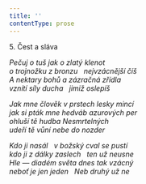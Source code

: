```yaml
---
title: ''
contentType: prose
---
```


5. Čest a sláva

_Pečuj o tuš jak o zlatý klenot  
o trojnožku z bronzu   nejvzácnější číš  
A nektary bohů a zázračná zřídla  
vznítí síly ducha   jimiž oslepíš_

_Jak mne člověk v prstech lesky mincí  
jak si pták mne hedváb azurových per  
ohluší tě hudba Nesmrtelných  
udeří tě vůní nebe do nozder_

_Kdo ji nasál   v božský cval se pustí  
kdo ji z dálky zaslech   ten už neusne  
Hle — diadém světa dnes tak vzácný  
neboť je jen jeden   Neb druhý už ne_

